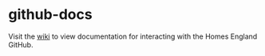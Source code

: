 # github-docs
Visit the [wiki](https://github.com/homesengland/github-docs/wiki) to view documentation for interacting with the Homes England GitHub.
